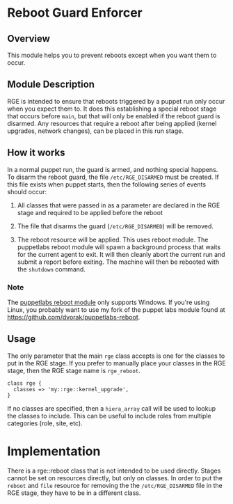 # Reboot Guard Enforcer

## Overview

This module helps you to prevent reboots except when you want them to occur.

## Module Description

RGE is intended to ensure that reboots triggered by a puppet run only
occur when you expect them to.  It does this establishing a special
reboot stage that occurs before `main`, but that will only be enabled if
the reboot guard is disarmed.  Any resources that require a reboot after
being applied (kernel upgrades, network changes),  can be placed in this
run stage.

## How it works

In a normal puppet run, the guard is armed, and nothing special happens.
To disarm the reboot guard, the file `/etc/RGE_DISARMED` must be
created.  If this file exists when puppet starts, then the following
series of events should occur:

1. All classes that were passed in as a parameter are declared in the
RGE stage and required to be applied before the reboot

2. The file that disarms the guard (`/etc/RGE_DISARMED`) will be
removed.

3. The reboot resource will be applied.  This uses reboot module.  The
puppetlabs reboot module will spawn a background process that waits for
the current agent to exit.  It will then cleanly abort the current run
and submit a report before exiting.  The machine will then be rebooted
with the `shutdown` command.

### Note

The [puppetlabs reboot
module](https://forge.puppetlabs.com/puppetlabs/reboot) only supports
Windows.  If you're using Linux, you probably want to use my fork of the
puppet labs module found at
<https://github.com/dvorak/puppetlabs-reboot>.

## Usage

The only parameter that the main `rge` class accepts is one for the
classes to put in the RGE stage.  If you prefer to manually place your
classes in the RGE stage, then the RGE stage name is `rge_reboot`.

    class rge {
      classes => 'my::rge::kernel_upgrade',
    }

If no classes are specified, then a `hiera_array` call will be used to
lookup the classes to include.  This can be useful to include roles from
multiple categories (role, site, etc).

# Implementation

There is a rge::reboot class that is not intended to be used directly.
Stages cannot be set on resources directly, but only on classes.  In
order to put the `reboot` and `file` resource for removing the the
`/etc/RGE_DISARMED` file in the RGE stage, they have to be in a
different class.
